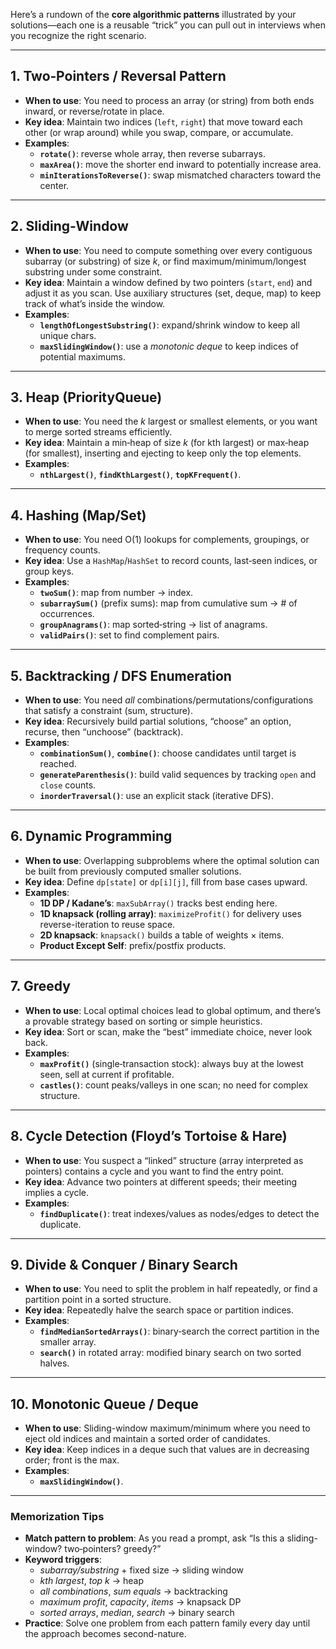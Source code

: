 Here’s a rundown of the **core algorithmic patterns** illustrated by your solutions—each one is a reusable “trick” you can pull out in interviews when you recognize the right scenario.

---

## 1. Two‑Pointers / Reversal Pattern
- **When to use**: You need to process an array (or string) from both ends inward, or reverse/rotate in place.
- **Key idea**: Maintain two indices (`left`, `right`) that move toward each other (or wrap around) while you swap, compare, or accumulate.
- **Examples**:
    - **`rotate()`**: reverse whole array, then reverse subarrays.
    - **`maxArea()`**: move the shorter end inward to potentially increase area.
    - **`minIterationsToReverse()`**: swap mismatched characters toward the center.

---

## 2. Sliding‑Window
- **When to use**: You need to compute something over every contiguous subarray (or substring) of size *k*, or find maximum/minimum/longest substring under some constraint.
- **Key idea**: Maintain a window defined by two pointers (`start`, `end`) and adjust it as you scan. Use auxiliary structures (set, deque, map) to keep track of what’s inside the window.
- **Examples**:
    - **`lengthOfLongestSubstring()`**: expand/shrink window to keep all unique chars.
    - **`maxSlidingWindow()`**: use a *monotonic deque* to keep indices of potential maximums.

---

## 3. Heap (PriorityQueue)
- **When to use**: You need the *k* largest or smallest elements, or you want to merge sorted streams efficiently.
- **Key idea**: Maintain a min‑heap of size *k* (for kth largest) or max‑heap (for smallest), inserting and ejecting to keep only the top elements.
- **Examples**:
    - **`nthLargest()`**, **`findKthLargest()`**, **`topKFrequent()`**.

---

## 4. Hashing (Map/Set)
- **When to use**: You need O(1) lookups for complements, groupings, or frequency counts.
- **Key idea**: Use a `HashMap`/`HashSet` to record counts, last‑seen indices, or group keys.
- **Examples**:
    - **`twoSum()`**: map from number → index.
    - **`subarraySum()`** (prefix sums): map from cumulative sum → # of occurrences.
    - **`groupAnagrams()`**: map sorted‑string → list of anagrams.
    - **`validPairs()`**: set to find complement pairs.

---

## 5. Backtracking / DFS Enumeration
- **When to use**: You need *all* combinations/permutations/configurations that satisfy a constraint (sum, structure).
- **Key idea**: Recursively build partial solutions, “choose” an option, recurse, then “unchoose” (backtrack).
- **Examples**:
    - **`combinationSum()`**, **`combine()`**: choose candidates until target is reached.
    - **`generateParenthesis()`**: build valid sequences by tracking `open` and `close` counts.
    - **`inorderTraversal()`**: use an explicit stack (iterative DFS).

---

## 6. Dynamic Programming
- **When to use**: Overlapping subproblems where the optimal solution can be built from previously computed smaller solutions.
- **Key idea**: Define `dp[state]` or `dp[i][j]`, fill from base cases upward.
- **Examples**:
    - **1D DP / Kadane’s**: `maxSubArray()` tracks best ending here.
    - **1D knapsack (rolling array)**: `maximizeProfit()` for delivery uses reverse-iteration to reuse space.
    - **2D knapsack**: `knapsack()` builds a table of weights × items.
    - **Product Except Self**: prefix/postfix products.

---

## 7. Greedy
- **When to use**: Local optimal choices lead to global optimum, and there’s a provable strategy based on sorting or simple heuristics.
- **Key idea**: Sort or scan, make the “best” immediate choice, never look back.
- **Examples**:
    - **`maxProfit()`** (single‑transaction stock): always buy at the lowest seen, sell at current if profitable.
    - **`castles()`**: count peaks/valleys in one scan; no need for complex structure.

---

## 8. Cycle Detection (Floyd’s Tortoise & Hare)
- **When to use**: You suspect a “linked” structure (array interpreted as pointers) contains a cycle and you want to find the entry point.
- **Key idea**: Advance two pointers at different speeds; their meeting implies a cycle.
- **Examples**:
    - **`findDuplicate()`**: treat indexes/values as nodes/edges to detect the duplicate.

---

## 9. Divide & Conquer / Binary Search
- **When to use**: You need to split the problem in half repeatedly, or find a partition point in a sorted structure.
- **Key idea**: Repeatedly halve the search space or partition indices.
- **Examples**:
    - **`findMedianSortedArrays()`**: binary‑search the correct partition in the smaller array.
    - **`search()`** in rotated array: modified binary search on two sorted halves.

---

## 10. Monotonic Queue / Deque
- **When to use**: Sliding-window maximum/minimum where you need to eject old indices and maintain a sorted order of candidates.
- **Key idea**: Keep indices in a deque such that values are in decreasing order; front is the max.
- **Examples**:
    - **`maxSlidingWindow()`**.

---

### **Memorization Tips**
- **Match pattern to problem**: As you read a prompt, ask “Is this a sliding-window? two‑pointers? greedy?”
- **Keyword triggers**:
    - *subarray/substring* + fixed size → sliding window
    - *kth largest*, *top k* → heap
    - *all combinations*, *sum equals* → backtracking
    - *maximum profit*, *capacity*, *items* → knapsack DP
    - *sorted arrays*, *median*, *search* → binary search
- **Practice**: Solve one problem from each pattern family every day until the approach becomes second-nature.

